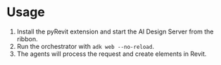 # Usage

1. Install the pyRevit extension and start the AI Design Server from the ribbon.
2. Run the orchestrator with `adk web --no-reload`.
3. The agents will process the request and create elements in Revit.
